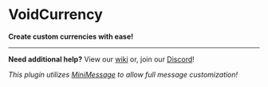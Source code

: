 # VoidCurrency
**Create custom currencies with ease!**

***
**Need additional help?** View our <a href="https://github.com/DeOpping/VoidCurrency/wiki">wiki</a> or, join our <a href="https://discord.paracausal.dev">Discord</a>!

*This plugin utilizes <a href="https://docs.adventure.kyori.net/minimessage/">MiniMessage</a> to allow full message customization!*
